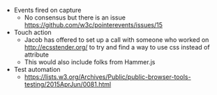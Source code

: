 * Events fired on capture
  * No consensus but there is an issue https://github.com/w3c/pointerevents/issues/15
* Touch action
  * Jacob has offered to set up a call with someone who worked on http://ecsstender.org/ to try and find a way to use css instead of attribute
  * This would also include folks from Hammer.js
* Test automation
  * https://lists.w3.org/Archives/Public/public-browser-tools-testing/2015AprJun/0081.html
